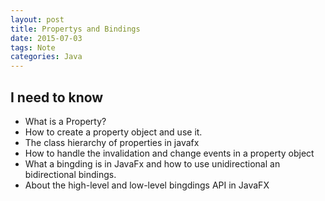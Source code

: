 ```yaml
---
layout: post
title: Propertys and Bindings
date: 2015-07-03
tags: Note
categories: Java
---
```


## I need to know
- What is a Property?
- How to create a property object and use it.
- The class hierarchy of properties in javafx
- How to handle the invalidation and change events in a property object
- What a bingding is in JavaFx and how to use unidirectional an bidirectional bindings.
- About the high-level and low-level bingdings API in JavaFX

